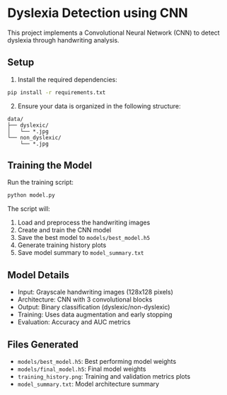 # Dyslexia Detection using CNN

This project implements a Convolutional Neural Network (CNN) to detect dyslexia through handwriting analysis.

## Setup

1. Install the required dependencies:
```bash
pip install -r requirements.txt
```

2. Ensure your data is organized in the following structure:
```
data/
├── dyslexic/
│   └── *.jpg
└── non_dyslexic/
    └── *.jpg
```

## Training the Model

Run the training script:
```bash
python model.py
```

The script will:
1. Load and preprocess the handwriting images
2. Create and train the CNN model
3. Save the best model to `models/best_model.h5`
4. Generate training history plots
5. Save model summary to `model_summary.txt`

## Model Details

- Input: Grayscale handwriting images (128x128 pixels)
- Architecture: CNN with 3 convolutional blocks
- Output: Binary classification (dyslexic/non-dyslexic)
- Training: Uses data augmentation and early stopping
- Evaluation: Accuracy and AUC metrics

## Files Generated
- `models/best_model.h5`: Best performing model weights
- `models/final_model.h5`: Final model weights
- `training_history.png`: Training and validation metrics plots
- `model_summary.txt`: Model architecture summary 